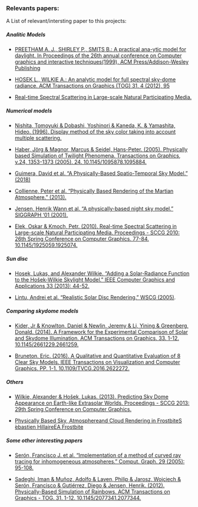 ### Relevants papers:

A List of relevant/intersting paper to this projects:

##### Analitic Models

- [PREETHAM A. J., SHIRLEY P., SMITS B.: A practical ana-ytic model for daylight. In Proceedings of the 26th annual conference on Computer graphics and interactive techniques(1999), ACM Press/Addison-Wesley Publishing](https://www2.cs.duke.edu/courses/cps124/spring08/assign/07_papers/p91-preetham.pdf)

- [HOSEK L., WILKIE A.: An analytic model for full spectral sky-dome radiance. ACM Transactions on Graphics (TOG) 31, 4 (2012), 95](https://cgg.mff.cuni.cz/projects/SkylightModelling/)

- [Real-time Spectral Scattering in Large-scale Natural Participating Media.]()

##### Numerical models

- [Nishita, Tomoyuki & Dobashi, Yoshinori & Kaneda, K. & Yamashita, Hideo. (1996). Display method of the sky color taking into account multiple scattering.](http://citeseerx.ist.psu.edu/viewdoc/download?doi=10.1.1.75.5595&rep=rep1&type=pdf)

- [Haber, Jörg & Magnor, Marcus & Seidel, Hans-Peter. (2005). Physically based Simulation of Twilight Phenomena. Transactions on Graphics, v.24, 1353-1373 (2005). 24. 10.1145/1095878.1095884.](http://citeseerx.ist.psu.edu/viewdoc/download?doi=10.1.1.67.2567&rep=rep1&type=pdf)

- [Guimera, David et al. “A Physically-Based Spatio-Temporal Sky Model.” (2018)](https://www.semanticscholar.org/paper/A-Physically-Based-Spatio-Temporal-Sky-Model-Guimera-Gutierrez/84805ce6c1f5ec3becb45cb6825af9bbe7435755)

- [Collienne, Peter et al. “Physically Based Rendering of the Martian Atmosphere.” (2013).](https://www.semanticscholar.org/paper/Physically-Based-Rendering-of-the-Martian-Collienne-Wolff/e71c3683a70f75aedfce3f6bad401e6819d0d713)

- [Jensen, Henrik Wann et al. “A physically-based night sky model.” SIGGRAPH ‘01 (2001).](https://graphics.stanford.edu/~henrik/papers/nightsky/nightsky.pdf)

- [Elek, Oskar & Kmoch, Petr. (2010). Real-time Spectral Scattering in Large-scale Natural Participating Media. Proceedings - SCCG 2010: 26th Spring Conference on Computer Graphics. 77-84. 10.1145/1925059.1925074. ](https://cgg.mff.cuni.cz/~oskar/projects/SCCG2010/Elek2010.pdf)

##### Sun disc

- [Hosek, Lukas, and Alexander Wilkie. “Adding a Solar-Radiance Function to the Hošek-Wilkie Skylight Model.” IEEE Computer Graphics and Applications 33 (2013): 44-52.](https://docksci.com/download/adding-a-solar-radiance-function-to-the-hoek-wilkie-skylight-model_5ade9f32d64ab288fe3b7e35.html)

- [Lintu, Andrei et al. “Realistic Solar Disc Rendering.” WSCG (2005)](chrome-extension://oemmndcbldboiebfnladdacbdfmadadm/https://otik.uk.zcu.cz/bitstream/11025/10955/1/Lintu.pdf).
 

##### Comparing skydome models

- [Kider, Jr & Knowlton, Daniel & Newlin, Jeremy & Li, Yining & Greenberg, Donald. (2014). A Framework for the Experimental Comparison of Solar and Skydome Illumination. ACM Transactions on Graphics. 33. 1-12. 10.1145/2661229.2661259.](https://dl.acm.org/doi/abs/10.1145/2661229.2661259) 

- [Bruneton, Eric. (2016). A Qualitative and Quantitative Evaluation of 8 Clear Sky Models. IEEE Transactions on Visualization and Computer Graphics. PP. 1-1. 10.1109/TVCG.2016.2622272. ](https://arxiv.org/pdf/1612.04336.pdf)


##### Others
- [Wilkie, Alexander & Hošek, Lukas. (2013). Predicting Sky Dome Appearance on Earth-like Extrasolar Worlds. Proceedings - SCCG 2013: 29th Spring Conference on Computer Graphics.](https://cgg.mff.cuni.cz/projects/SkylightModelling/)

- [Physically Based Sky, Atmosphereand Cloud Rendering in FrostbiteS ́ebastien HillaireEA Frostbite](https://media.contentapi.ea.com/content/dam/eacom/frostbite/files/s2016-pbs-frostbite-sky-clouds-new.pdf)


##### Some other interesting papers

- [Serón, Francisco J. et al. “Implementation of a method of curved ray tracing for inhomogeneous atmospheres.” Comput. Graph. 29 (2005): 95-108.](https://www.sciencedirect.com/science/article/abs/pii/S0097849304001967?via%3Dihub)

- [Sadeghi, Iman & Muñoz, Adolfo & Laven, Philip & Jarosz, Wojciech & Serón, Francisco & Gutiérrez, Diego & Jensen, Henrik. (2012). Physically-Based Simulation of Rainbows. ACM Transactions on Graphics - TOG. 31. 1-12. 10.1145/2077341.2077344.](http://graphics.ucsd.edu/~henrik/papers/physically_based_simulation_of_rainbows.pdf)

